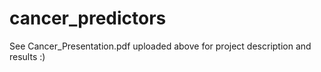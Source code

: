 # cancer_predictors

See Cancer_Presentation.pdf uploaded above for project description and results :)  